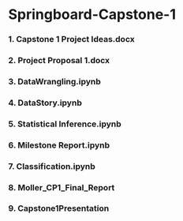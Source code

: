 # Springboard-Capstone-1

### 1. Capstone 1 Project Ideas.docx
### 2. Project Proposal 1.docx
### 3. DataWrangling.ipynb
### 4. DataStory.ipynb
### 5. Statistical Inference.ipynb
### 6. Milestone Report.ipynb
### 7. Classification.ipynb
### 8. Moller_CP1_Final_Report
### 9. Capstone1Presentation
